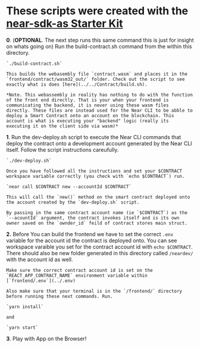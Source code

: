 # These scripts were created with the [near-sdk-as Starter Kit](https://github.com/Learn-NEAR/starter--near-sdk-as)

__0__. (__OPTIONAL__. The next step runs this same command this is just for insight on whats going on)
Run the build-contract.sh command from the within this directory.

    `./build-contract.sh`

    This builds the webasembly file `contract.wasm` and places it in the `frontend/contract/wasm32_out/` folder. Check out the script to see exactly what is does [here](../../Contract/build.sh).

    *Note. This webassembly in reality has nothing to do with the function of the front end directly. That is your when your frontend is communicating the backend, it is never using these wasm files directly. These files are instead used for the Near CLI to be abble to deploy a Smart Contract onto an account on the blockchain. This account is what is executing your "backend" logic (really its executing it on the client side via wasm)*

__1__. Run the dev-deploy.sh script to execute the Near CLI commands that deploy the contract onto a development account generated by the Near CLI itself. Follow the script instructions careufully.

    `./dev-deploy.sh`

    Once you have followed all the instructions and set your $CONTRACT workspace variable correctly (you check with `echo $CONTRACT`) run.

    `near call $CONTRACT new --accountId $CONTRACT`

    This will call the `new()` method on the smart contract deployed onto the account created by the `dev-deploy.sh` script. 

    By passing in the same contract account name (ie `$CONTRACT`) as the `--acountId` argument, the contract invokes itself and is its own owner saved on the `ownder_id` feild of contract stores main struct.

__2.__ Before You can build the frontend we have to set the correct `.env` variable for the account id the contract is deployed onto. You can see workspace varaible you set for the contract account id with `echo $CONTRACT`. There should also be new folder generated in this directory called `/neardev/` with the account id as well.

    Make sure the correct contract account id is set on the `REACT_APP_CONTRACT_NAME` environment variable within [`frontend/.env`](../.env)

    Also make sure that your terminal is in the `/frontend/` directory before running these next commands. Run.
  
    `yarn install`

    and

    `yarn start`

__3__. Play with App on the Browser!
